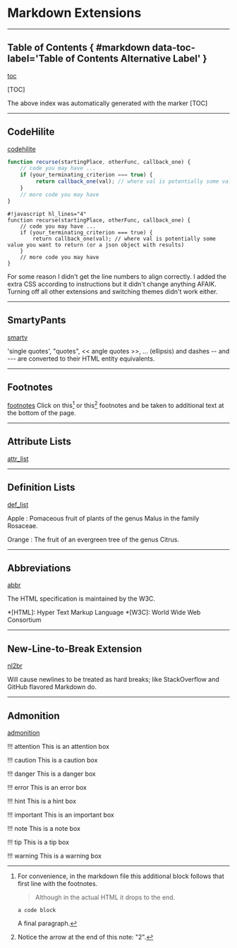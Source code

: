 # Markdown Extensions

___

## Table of Contents { #markdown data-toc-label='Table of Contents Alternative Label' }

[toc](https://python-markdown.github.io/extensions/toc/)

[TOC]

The above index was automatically generated with the marker [TOC]

___

## CodeHilite

[codehilite](https://python-markdown.github.io/extensions/code_hilite/)

```javascript hl_lines="4"
function recurse(startingPlace, otherFunc, callback_one) {
    // code you may have ...
    if (your_terminating_criterion === true) {
         return callback_one(val); // where val is potentially some value you want to return (or a json object with results)
    }
    // more code you may have
}
```

    #!javascript hl_lines="4"
    function recurse(startingPlace, otherFunc, callback_one) {
        // code you may have ...
        if (your_terminating_criterion === true) {
            return callback_one(val); // where val is potentially some value you want to return (or a json object with results)
        }
        // more code you may have
    }

For some reason I didn't get the line numbers to align correctly. I added the extra CSS according to instructions but it didn't change anything AFAIK. Turning off all other extensions and switching themes didn't work either.

___

## SmartyPants

[smarty](https://python-markdown.github.io/extensions/smarty/)

'single quotes', "quotes", << angle quotes >>, ... (ellipsis) and dashes  -- and --- are converted to their HTML entity equivalents.

___

## Footnotes

[footnotes](https://python-markdown.github.io/extensions/footnotes/)
Click on this[^1] or this[^2] footnotes and be taken to additional text at the bottom of the page.

[^1]:
    For convenience, in the markdown file this additional block follows that first line with the footnotes.

    > Although in the actual HTML
    > it drops to the end.

    ```
    a code block
    ```

    A final paragraph.
[^2]: Notice the arrow at the end of this note: "2".

___

## Attribute Lists

[attr_list](https://python-markdown.github.io/extensions/attr_list/)

___

## Definition Lists

[def_list](https://python-markdown.github.io/extensions/definition_lists/)

Apple
:   Pomaceous fruit of plants of the genus Malus in
    the family Rosaceae.

Orange
:   The fruit of an evergreen tree of the genus Citrus.

___

## Abbreviations

[abbr](https://python-markdown.github.io/extensions/abbreviations/)

The HTML specification
is maintained by the W3C.

*[HTML]: Hyper Text Markup Language
*[W3C]:  World Wide Web Consortium

___

## New-Line-to-Break Extension

[nl2br](https://python-markdown.github.io/extensions/nl2br/)

Will cause newlines to be treated as hard breaks; like StackOverflow and GitHub flavored Markdown do.

___

## Admonition

[admonition](https://python-markdown.github.io/extensions/admonition/)

!!! attention
    This is an attention box

!!! caution
    This is a caution box

!!! danger
    This is a danger box

!!! error
    This is an error box

!!! hint
    This is a hint box

!!! important
    This is an important box

!!! note
    This is a note box

!!! tip
    This is a tip box

!!! warning
    This is a warning box
